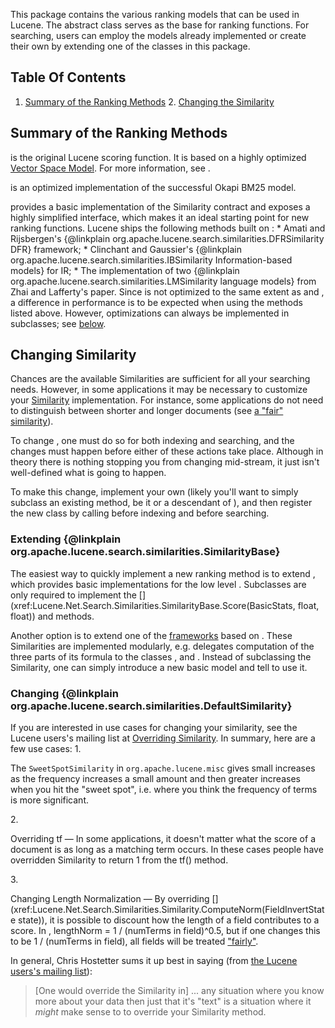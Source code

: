 ﻿
<!--
 Licensed to the Apache Software Foundation (ASF) under one or more
 contributor license agreements.  See the NOTICE file distributed with
 this work for additional information regarding copyright ownership.
 The ASF licenses this file to You under the Apache License, Version 2.0
 (the "License"); you may not use this file except in compliance with
 the License.  You may obtain a copy of the License at

     http://www.apache.org/licenses/LICENSE-2.0

 Unless required by applicable law or agreed to in writing, software
 distributed under the License is distributed on an "AS IS" BASIS,
 WITHOUT WARRANTIES OR CONDITIONS OF ANY KIND, either express or implied.
 See the License for the specific language governing permissions and
 limitations under the License.
-->

This package contains the various ranking models that can be used in Lucene. The
abstract class [](xref:Lucene.Net.Search.Similarities.Similarity) serves
as the base for ranking functions. For searching, users can employ the models
already implemented or create their own by extending one of the classes in this
package.

## Table Of Contents

 1. [Summary of the Ranking Methods](#sims) 2. [Changing the Similarity](#changingSimilarity) 

## Summary of the Ranking Methods

[](xref:Lucene.Net.Search.Similarities.DefaultSimilarity) is the original Lucene scoring function. It is based on a highly optimized [Vector Space Model](http://en.wikipedia.org/wiki/Vector_Space_Model). For more information, see [](xref:Lucene.Net.Search.Similarities.TFIDFSimilarity).

[](xref:Lucene.Net.Search.Similarities.BM25Similarity) is an optimized implementation of the successful Okapi BM25 model.

[](xref:Lucene.Net.Search.Similarities.SimilarityBase) provides a basic implementation of the Similarity contract and exposes a highly simplified interface, which makes it an ideal starting point for new ranking functions. Lucene ships the following methods built on [](xref:Lucene.Net.Search.Similarities.SimilarityBase): * Amati and Rijsbergen's {@linkplain org.apache.lucene.search.similarities.DFRSimilarity DFR} framework; * Clinchant and Gaussier's {@linkplain org.apache.lucene.search.similarities.IBSimilarity Information-based models} for IR; * The implementation of two {@linkplain org.apache.lucene.search.similarities.LMSimilarity language models} from Zhai and Lafferty's paper. Since [](xref:Lucene.Net.Search.Similarities.SimilarityBase) is not optimized to the same extent as [](xref:Lucene.Net.Search.Similarities.DefaultSimilarity) and [](xref:Lucene.Net.Search.Similarities.BM25Similarity), a difference in performance is to be expected when using the methods listed above. However, optimizations can always be implemented in subclasses; see [below](#changingSimilarity).

## Changing Similarity

Chances are the available Similarities are sufficient for all your searching needs. However, in some applications it may be necessary to customize your [Similarity](Similarity.html) implementation. For instance, some applications do not need to distinguish between shorter and longer documents (see [a "fair" similarity](http://www.gossamer-threads.com/lists/lucene/java-user/38967#38967)).

To change [](xref:Lucene.Net.Search.Similarities.Similarity), one must do so for both indexing and searching, and the changes must happen before either of these actions take place. Although in theory there is nothing stopping you from changing mid-stream, it just isn't well-defined what is going to happen. 

To make this change, implement your own [](xref:Lucene.Net.Search.Similarities.Similarity) (likely you'll want to simply subclass an existing method, be it [](xref:Lucene.Net.Search.Similarities.DefaultSimilarity) or a descendant of [](xref:Lucene.Net.Search.Similarities.SimilarityBase)), and then register the new class by calling [](xref:Lucene.Net.Index.IndexWriterConfig.SetSimilarity(Similarity)) before indexing and [](xref:Lucene.Net.Search.IndexSearcher.SetSimilarity(Similarity)) before searching. 

### Extending {@linkplain org.apache.lucene.search.similarities.SimilarityBase}

 The easiest way to quickly implement a new ranking method is to extend [](xref:Lucene.Net.Search.Similarities.SimilarityBase), which provides basic implementations for the low level . Subclasses are only required to implement the [](xref:Lucene.Net.Search.Similarities.SimilarityBase.Score(BasicStats, float, float)) and [](xref:Lucene.Net.Search.Similarities.SimilarityBase.ToString()) methods.

Another option is to extend one of the [frameworks](#framework) based on [](xref:Lucene.Net.Search.Similarities.SimilarityBase). These Similarities are implemented modularly, e.g. [](xref:Lucene.Net.Search.Similarities.DFRSimilarity) delegates computation of the three parts of its formula to the classes [](xref:Lucene.Net.Search.Similarities.BasicModel), [](xref:Lucene.Net.Search.Similarities.AfterEffect) and [](xref:Lucene.Net.Search.Similarities.Normalization). Instead of subclassing the Similarity, one can simply introduce a new basic model and tell [](xref:Lucene.Net.Search.Similarities.DFRSimilarity) to use it.

### Changing {@linkplain org.apache.lucene.search.similarities.DefaultSimilarity}

 If you are interested in use cases for changing your similarity, see the Lucene users's mailing list at [Overriding Similarity](http://www.gossamer-threads.com/lists/lucene/java-user/39125). In summary, here are a few use cases: 1. <p>The `SweetSpotSimilarity` in `org.apache.lucene.misc` gives small increases as the frequency increases a small amount and then greater increases when you hit the "sweet spot", i.e. where you think the frequency of terms is more significant.</p> 2. <p>Overriding tf — In some applications, it doesn't matter what the score of a document is as long as a matching term occurs. In these cases people have overridden Similarity to return 1 from the tf() method.</p> 3. <p>Changing Length Normalization — By overriding [](xref:Lucene.Net.Search.Similarities.Similarity.ComputeNorm(FieldInvertState state)), it is possible to discount how the length of a field contributes to a score. In [](xref:Lucene.Net.Search.Similarities.DefaultSimilarity), lengthNorm = 1 / (numTerms in field)^0.5, but if one changes this to be 1 / (numTerms in field), all fields will be treated ["fairly"](http://www.gossamer-threads.com/lists/lucene/java-user/38967#38967).</p> In general, Chris Hostetter sums it up best in saying (from [the Lucene users's mailing list](http://www.gossamer-threads.com/lists/lucene/java-user/39125#39125)): 

> [One would override the Similarity in] ... any situation where you know more about your data then just that it's "text" is a situation where it *might* make sense to to override your Similarity method.